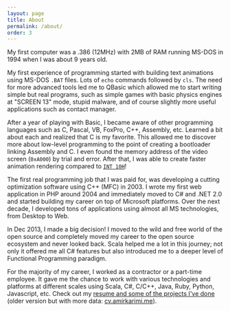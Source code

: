 ```yaml
---
layout: page
title: About
permalink: /about/
order: 3
---
```


My first computer was a .386 (12MHz) with 2MB of RAM running MS-DOS in 1994 when I was about 9 years old.

My first experience of programming started with building text animations using MS-DOS `.BAT` files. Lots of `echo` commands followed by `cls`. The need for more advanced tools led me to QBasic which allowed me to start writing simple but real programs, such as simple games with basic physics engines at "SCREEN 13" mode, stupid malware, and of course slightly more useful applications such as contact manager.

After a year of playing with Basic, I became aware of other programming languages such as C, Pascal, VB, FoxPro, C++, Assembly, etc. Learned a bit about each and realized that C is my favorite. This allowed me to discover more about low-level programming to the point of creating a bootloader linking Assembly and C. I even found the memory address of the video screen (`0xA000`) by trial and error. After that, I was able to create faster animation rendering compared to [`INT 10H`](https://en.wikipedia.org/wiki/INT_10H)!

The first real programming job that I was paid for, was developing a cutting optimization software using C++ (MFC) in 2003. I wrote my first web application in PHP around 2004 and immediately moved to C# and .NET 2.0 and started building my career on top of Microsoft platforms. Over the next decade, I developed tons of applications using almost all MS technologies, from Desktop to Web.

In Dec 2013, I made a big decision! I moved to the wild and free world of the open source and completely moved my career to the open source ecosystem and never looked back. Scala helped me a lot in this journey; not only it offered me all C# features but also introduced me to a deeper level of Functional Programming paradigm.

For the majority of my career, I worked as a contractor or a part-time employee. It gave me the chance to work with various technologies and platforms at different scales using Scala, C#, C/C++, Java, Ruby, Python, Javascript, etc. Check out my [resume and some of the projects I've done](../Amir%20Karimi%20-%20Senior%20Software%20Engineer%20-%20Resume.pdf) (older version but with more data: [cv.amirkarimi.me](http://cv.amirkarimi.me/)).
